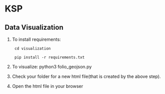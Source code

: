 # KSP 


## Data Visualization

1. To install requirements:

        cd visualization
        
        pip install -r requirements.txt

2. To visualize:
        python3 folio_geojson.py

3. Check your folder for a new html file(that is created by the above step).
   
4. Open the html file in your browser